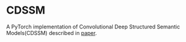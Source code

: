 # CDSSM
A PyTorch implementation of Convolutional Deep Structured Semantic Models(CDSSM) described in [paper](https://ieeexplore.ieee.org/document/7472838).
